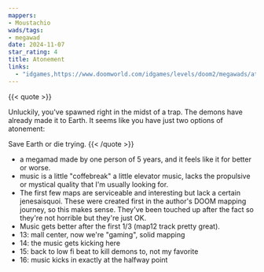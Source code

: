 ```yaml
---
mappers:
- Moustachio
wads/tags:
- megawad
date: 2024-11-07
star_rating: 4
title: Atonement
links:
  - "idgames,https://www.doomworld.com/idgames/levels/doom2/megawads/atone"
---
```

{{< quote >}}

Unluckily, you've spawned right in the midst of a trap. The demons have already made it to Earth. It seems like you have just two options of atonement:

Save Earth or die trying.
{{< /quote >}}

- a megamad made by one person of 5 years, and it feels like it for better or worse.
- music is a little "coffebreak" a little elevator music, lacks the propulsive or mystical quality that I'm usually looking for.
- The first few maps are serviceable and interesting but lack a certain jenesaisquoi. These were created first in the author's DOOM mapping journey, so this makes sense. They've been touched up after the fact so they're not horrible but they're just OK.
- Music gets better after the first 1/3 (map12 track pretty great).
- 13: mall center, now we're "gaming", solid mapping
- 14: the music gets kicking here
- 15: back to low fi beat to kill demons to, not my favorite
- 16: music kicks in exactly at the halfway point